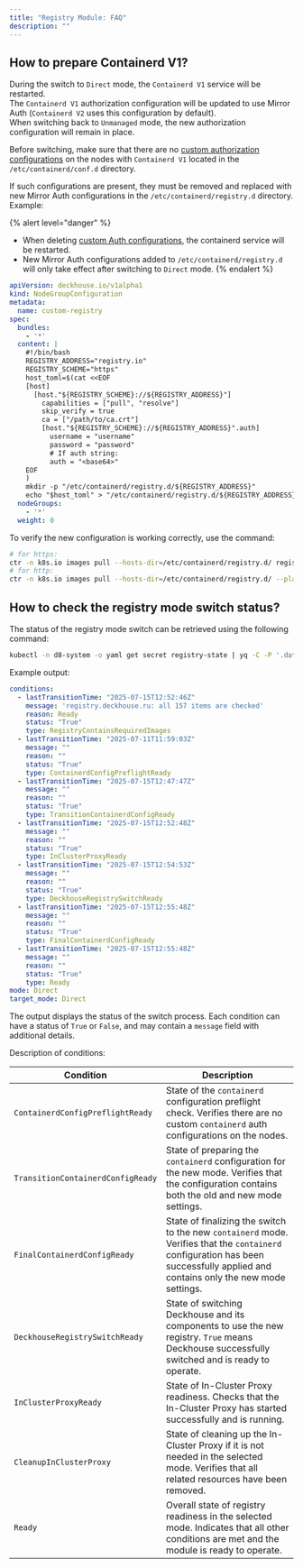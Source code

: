 ```yaml
---
title: "Registry Module: FAQ"
description: ""
---
```


## How to prepare Containerd V1?

During the switch to `Direct` mode, the `Containerd V1` service will be restarted.  
The `Containerd V1` authorization configuration will be updated to use Mirror Auth (`Containerd V2` uses this configuration by default).  
When switching back to `Unmanaged` mode, the new authorization configuration will remain in place.

Before switching, make sure that there are no [custom authorization configurations](/products/kubernetes-platform/documentation/v1/modules/node-manager/faq.html#how-to-add-additional-registry-auth) on the nodes with `Containerd V1` located in the `/etc/containerd/conf.d` directory.

If such configurations are present, they must be removed and replaced with new Mirror Auth configurations in the `/etc/containerd/registry.d` directory. Example:

{% alert level="danger" %}
- When deleting [custom Auth configurations](/products/kubernetes-platform/documentation/v1/modules/node-manager/faq.html#how-to-add-additional-registry-auth), the containerd service will be restarted.
- New Mirror Auth configurations added to `/etc/containerd/registry.d` will only take effect after switching to `Direct` mode.
{% endalert %}

```yaml
apiVersion: deckhouse.io/v1alpha1
kind: NodeGroupConfiguration
metadata:
  name: custom-registry
spec:
  bundles:
    - '*'
  content: |
    #!/bin/bash
    REGISTRY_ADDRESS="registry.io"
    REGISTRY_SCHEME="https"
    host_toml=$(cat <<EOF
    [host]
      [host."${REGISTRY_SCHEME}://${REGISTRY_ADDRESS}"]
        capabilities = ["pull", "resolve"]
        skip_verify = true
        ca = ["/path/to/ca.crt"]
        [host."${REGISTRY_SCHEME}://${REGISTRY_ADDRESS}".auth]
          username = "username"
          password = "password"
          # If auth string:
          auth = "<base64>"
    EOF
    )
    mkdir -p "/etc/containerd/registry.d/${REGISTRY_ADDRESS}"
    echo "$host_toml" > "/etc/containerd/registry.d/${REGISTRY_ADDRESS}/hosts.toml"
  nodeGroups:
    - '*'
  weight: 0
```

To verify the new configuration is working correctly, use the command:

```bash
# for https:
ctr -n k8s.io images pull --hosts-dir=/etc/containerd/registry.d/ registry.io/registry/path:tag
# for http:
ctr -n k8s.io images pull --hosts-dir=/etc/containerd/registry.d/ --plain-http registry.io/registry/path:tag
```

## How to check the registry mode switch status?

The status of the registry mode switch can be retrieved using the following command:

<!-- TODO(nabokihms): replace with d8 subcommand when available -->
```bash
kubectl -n d8-system -o yaml get secret registry-state | yq -C -P '.data | del .state | map_values(@base64d) | .conditions = (.conditions | from_yaml)'
```

Example output:

```yaml
conditions:
  - lastTransitionTime: "2025-07-15T12:52:46Z"
    message: 'registry.deckhouse.ru: all 157 items are checked'
    reason: Ready
    status: "True"
    type: RegistryContainsRequiredImages
  - lastTransitionTime: "2025-07-11T11:59:03Z"
    message: ""
    reason: ""
    status: "True"
    type: ContainerdConfigPreflightReady
  - lastTransitionTime: "2025-07-15T12:47:47Z"
    message: ""
    reason: ""
    status: "True"
    type: TransitionContainerdConfigReady
  - lastTransitionTime: "2025-07-15T12:52:48Z"
    message: ""
    reason: ""
    status: "True"
    type: InClusterProxyReady
  - lastTransitionTime: "2025-07-15T12:54:53Z"
    message: ""
    reason: ""
    status: "True"
    type: DeckhouseRegistrySwitchReady
  - lastTransitionTime: "2025-07-15T12:55:48Z"
    message: ""
    reason: ""
    status: "True"
    type: FinalContainerdConfigReady
  - lastTransitionTime: "2025-07-15T12:55:48Z"
    message: ""
    reason: ""
    status: "True"
    type: Ready
mode: Direct
target_mode: Direct
```

The output displays the status of the switch process. Each condition can have a status of `True` or `False`, and may contain a `message` field with additional details.

Description of conditions:

| Condition                         | Description                                                                                                                                                                      |
| --------------------------------- | -------------------------------------------------------------------------------------------------------------------------------------------------------------------------------- |
| `ContainerdConfigPreflightReady`  | State of the `containerd` configuration preflight check. Verifies there are no custom `containerd` auth configurations on the nodes.                                             |
| `TransitionContainerdConfigReady` | State of preparing the `containerd` configuration for the new mode. Verifies that the configuration contains both the old and new mode settings.                                 |
| `FinalContainerdConfigReady`      | State of finalizing the switch to the new `containerd` mode. Verifies that the `containerd` configuration has been successfully applied and contains only the new mode settings. |
| `DeckhouseRegistrySwitchReady`    | State of switching Deckhouse and its components to use the new registry. `True` means Deckhouse successfully switched and is ready to operate.                                   |
| `InClusterProxyReady`             | State of In-Cluster Proxy readiness. Checks that the In-Cluster Proxy has started successfully and is running.                                                                   |
| `CleanupInClusterProxy`           | State of cleaning up the In-Cluster Proxy if it is not needed in the selected mode. Verifies that all related resources have been removed.                                       |
| `Ready`                           | Overall state of registry readiness in the selected mode. Indicates that all other conditions are met and the module is ready to operate.                                        |

